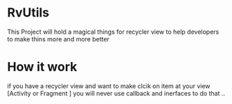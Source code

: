 # RvUtils
This Project will hold a magical things for recycler view to help developers to make thins more and more better  
# How it work 
if you have a recycler view and want to make clcik on item at your view [Activity or Fragment ] you will never use callback and inerfaces to 
do that .. 
